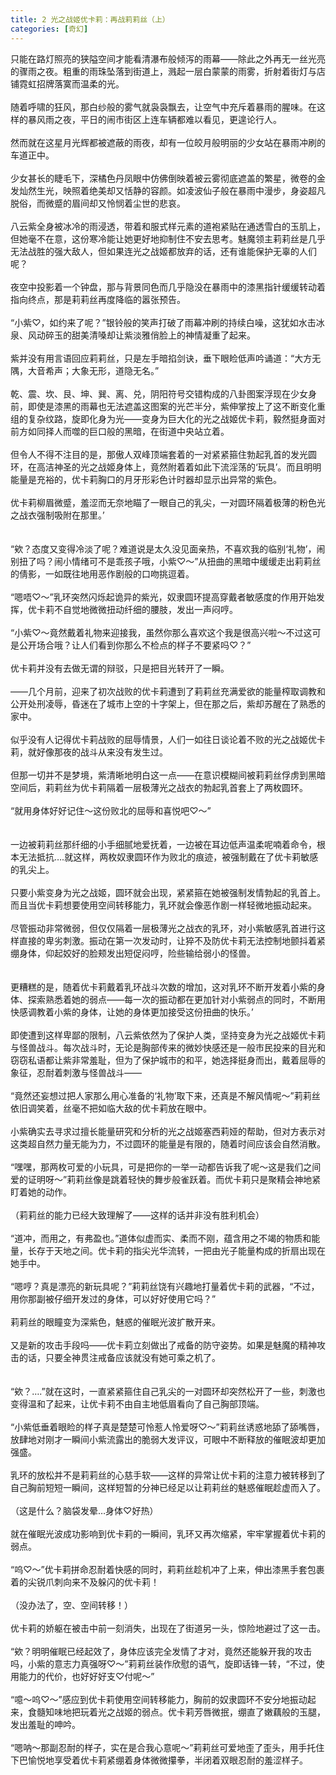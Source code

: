 ```yaml
---
title: 2 光之战姬优卡莉：再战莉莉丝（上）
categories: [奇幻]
---
```


只能在路灯照亮的狭隘空间才能看清瀑布般倾泻的雨幕——除此之外再无一丝光亮的骤雨之夜。粗重的雨珠坠落到街道上，溅起一层白蒙蒙的雨雾，折射着街灯与店铺霓虹招牌落寞而温柔的光。<br><br>随着呼啸的狂风，那白纱般的雾气就袅袅飘去，让空气中充斥着暴雨的腥味。在这样的暴风雨之夜，平日的闹市街区上连车辆都难以看见，更遑论行人。<br><br>然而就在这星月光辉都被遮蔽的雨夜，却有一位皎月般明丽的少女站在暴雨冲刷的车道正中。<br><br>少女甚长的睫毛下，深橘色丹凤眼中仿佛倒映着被云雾彻底遮盖的繁星，微卷的金发灿然生光，映照着绝美却又恬静的容颜。如凌波仙子般在暴雨中漫步，身姿超凡脱俗，而微蹙的眉间却又怜悯着尘世的悲哀。<br><br>八云紫全身被冰冷的雨浸透，带着和服式样元素的道袍紧贴在通透雪白的玉肌上，但她毫不在意，这份寒冷能让她更好地抑制住不安去思考。魅魔领主莉莉丝是几乎无法战胜的强大敌人，但如果连光之战姬都放弃的话，还有谁能保护无辜的人们呢？<br><br>夜空中投影着一个钟盘，那与背景同色而几乎隐没在暴雨中的漆黑指针缓缓转动着指向终点，那是莉莉丝再度降临的嚣张预告。<br><br>“小紫♡，如约来了呢？”银铃般的笑声打破了雨幕冲刷的持续白噪，这犹如水击冰泉、风动碎玉的甜美清嗓却让紫淡雅俏脸上的神情凝重了起来。<br><br>紫并没有用言语回应莉莉丝，只是左手暗掐剑诀，垂下眼睑低声吟诵道：“大方无隅，大音希声；大象无形，道隐无名。”<br><br>乾、震、坎、艮、坤、巽、离、兑，阴阳符号交错构成的八卦图案浮现在少女身前，即使是漆黑的雨幕也无法遮盖这图案的光芒半分，紫伸掌按上了这不断变化重组的复杂纹路，旋即化身为光——变身为巨大化的光之战姬优卡莉，毅然挺身面对前方如同择人而噬的巨口般的黑暗，在街道中央站立着。<br><br>但令人不得不注目的是，那傲人双峰顶端套着的一对紧紧箍住勃起乳首的发光圆环，在高洁神圣的光之战姬身体上，竟然附着着如此下流淫荡的‘玩具’。而且明明能量是充裕的，优卡莉胸口的月牙形彩色计时器却显示出异常的紫色。<br><br>优卡莉柳眉微蹙，羞涩而无奈地瞄了一眼自己的乳尖，一对圆环隔着极薄的粉色光之战衣强制吸附在那里。’<br><br><br>“欸？态度又变得冷淡了呢？难道说是太久没见面亲热，不喜欢我的临别‘礼物’，闹别扭了吗？闹小情绪可不是乖孩子哦，小紫♡～”从扭曲的黑暗中缓缓走出莉莉丝的倩影，一如既往地用恶作剧般的口吻挑逗着。<br><br>“嗯唔♡～”乳环突然闪烁起诡异的紫光，奴隶圆环提高穿戴者敏感度的作用开始发挥，优卡莉不自觉地微微扭动纤细的腰肢，发出一声闷哼。<br><br>“小紫♡～竟然戴着礼物来迎接我，虽然你那么喜欢这个我是很高兴啦～不过这可是公开场合哦？让人们看到你那么不检点的样子不要紧吗♡？”<br><br>优卡莉并没有去做无谓的辩驳，只是把目光转开了一瞬。<br><br>——几个月前，迎来了初次战败的优卡莉遭到了莉莉丝充满爱欲的能量榨取调教和公开处刑凌辱，昏迷在了城市上空的十字架上，但在那之后，紫却苏醒在了熟悉的家中。<br><br>似乎没有人记得优卡莉战败的屈辱情景，人们一如往日谈论着不败的光之战姬优卡莉，就好像那夜的战斗从来没有发生过。<br><br>但那一切并不是梦境，紫清晰地明白这一点——在意识模糊间被莉莉丝俘虏到黑暗空间后，莉莉丝为优卡莉隔着一层极薄光之战衣的勃起乳首套上了两枚圆环。<br><br>“就用身体好好记住～这份败北的屈辱和喜悦吧♡～”<br><br><br>一边被莉莉丝那纤细的小手细腻地爱抚着，一边被在耳边低声温柔呢喃着命令，根本无法抵抗…\.就这样，两枚奴隶圆环作为败北的痕迹，被强制戴在了优卡莉敏感的乳尖上。<br><br>只要小紫变身为光之战姬，圆环就会出现，紧紧箍在她被强制发情勃起的乳首上。而且当优卡莉想要使用空间转移能力，乳环就会像恶作剧一样轻微地振动起来。<br><br>尽管振动非常微弱，但仅仅隔着一层极薄光之战衣的乳环，对小紫敏感乳首进行这样直接的卑劣刺激。振动在第一次发动时，让猝不及防优卡莉无法控制地颤抖着紧绷身体，仰起姣好的脸颊发出短促闷哼，险些输给弱小的怪兽。<br><br><br>更糟糕的是，随着优卡莉戴着乳环战斗次数的增加，这对乳环不断开发着小紫的身体、探索熟悉着她的弱点——每一次的振动都在更加针对小紫弱点的同时，不断用快感调教着小紫的身体，让她的身体更加接受这份扭曲的快乐。’<br><br>即使遭到这样卑鄙的限制，八云紫依然为了保护人类，坚持变身为光之战姬优卡莉与怪兽战斗。每次战斗时，无论是胸部传来的微妙快感还是一般市民投来的目光和窃窃私语都让紫非常羞耻，但为了保护城市的和平，她选择挺身而出，戴着屈辱的象征，忍耐着刺激与怪兽战斗——<br><br>“竟然还妄想过把人家那么用心准备的‘礼物’取下来，还真是不解风情呢～”莉莉丝依旧调笑着，丝毫不把如临大敌的优卡莉放在眼中。<br><br>小紫确实去寻求过擅长能量研究和分析的光之战姬塞西莉娅的帮助，但对方表示对这类超自然力量无能为力，不过圆环的能量是有限的，随着时间应该会自然消散。<br><br>“嘿嘿，那两枚可爱的小玩具，可是把你的一举一动都告诉我了呢～这是我们之间爱的证明呀～”莉莉丝像是跳着轻快的舞步般雀跃着。而优卡莉只是聚精会神地紧盯着她的动作。<br><br>（莉莉丝的能力已经大致理解了——这样的话并非没有胜利机会）<br><br>“道冲，而用之，有弗盈也。”道体似虚而实、柔而不刚，蕴含用之不竭的物质和能量，长存于天地之间。优卡莉的指尖光华流转，一把由光子能量构成的折扇出现在她手中。<br><br>“嗯哼？真是漂亮的新玩具呢？”莉莉丝饶有兴趣地打量着优卡莉的武器，“不过，用你那副被仔细开发过的身体，可以好好使用它吗？”<br><br>莉莉丝的眼瞳变为深紫色，魅惑的催眠光波扩散开来。<br><br>又是新的攻击手段吗——优卡莉立刻做出了戒备的防守姿势。如果是魅魔的精神攻击的话，只要全神贯注戒备应该就没有她可乘之机了。<br><br><br>“欸？…\.”就在这时，一直紧紧箍住自己乳尖的一对圆环却突然松开了一些，刺激也变得温和了起来，让优卡莉不由自主地低眉看向了自己胸部顶端。<br><br>“小紫低垂着眼睑的样子真是楚楚可怜惹人怜爱呀♡～”莉莉丝诱惑地舔了舔嘴唇，放肆地对刚才一瞬间小紫流露出的脆弱大发评议，可眼中不断释放的催眠波却更加强盛。<br><br>乳环的放松并不是莉莉丝的心慈手软——这样的异常让优卡莉的注意力被转移到了自己胸前短短一瞬间，这样短暂的分神已经足以让莉莉丝的魅惑催眠趁虚而入了。<br><br>（这是什么？脑袋发晕…身体♡好热）<br><br>就在催眠光波成功影响到优卡莉的一瞬间，乳环又再次缩紧，牢牢掌握着优卡莉的弱点。<br><br>“呜♡～”优卡莉拼命忍耐着快感的同时，莉莉丝趁机冲了上来，伸出漆黑手套包裹着的尖锐爪刺向来不及躲闪的优卡莉！<br><br>（没办法了，空、空间转移！）<br><br>优卡莉的娇躯在被击中前一刻消失，出现在了街道另一头，惊险地避过了这一击。<br><br>“欸？明明催眠已经起效了，身体应该完全发情了才对，竟然还能躲开我的攻击吗，小紫的意志力真强呀♡～”莉莉丝装作欣慰的语气，旋即话锋一转，“不过，使用能力的代价，也好好好支♡付呢～”<br><br>“噫～呜♡～”感应到优卡莉使用空间转移能力，胸前的奴隶圆环不安分地振动起来，食髓知味地把玩着光之战姬的弱点。优卡莉芳唇微抿，绷直了嫩藕般的玉腿，发出羞耻的呻吟。<br><br>“嗯呐～那副忍耐的样子，实在是合我心意呢～”莉莉丝可爱地歪了歪头，用手托住下巴愉悦地享受着优卡莉紧绷着身体微微攥拳，半闭着双眼忍耐的羞涩样子。